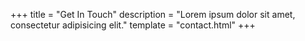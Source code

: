 +++
title = "Get In Touch"
description = "Lorem ipsum dolor sit amet, consectetur adipisicing elit."
template = "contact.html"
+++

